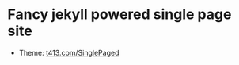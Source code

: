 Fancy jekyll powered single page site
======================

- Theme: [t413.com/SinglePaged](http://t413.com/SinglePaged)
